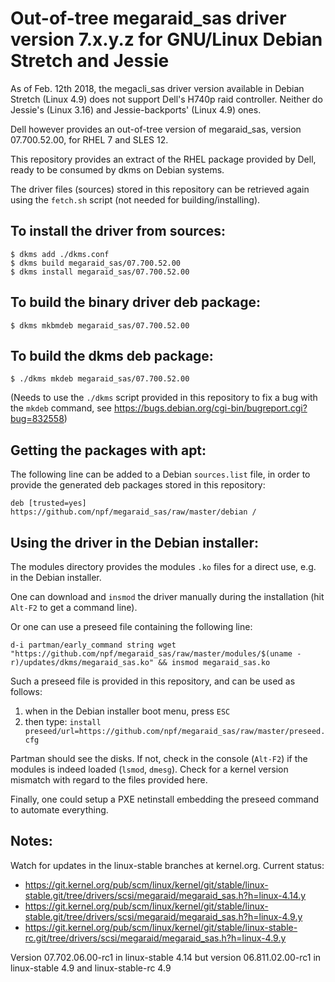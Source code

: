 Out-of-tree megaraid_sas driver version 7.x.y.z for GNU/Linux Debian Stretch and Jessie
=======================================================================================

As of Feb. 12th 2018, the megacli_sas driver version available in Debian Stretch (Linux 4.9) does not support Dell's H740p raid controller. Neither do Jessie's (Linux 3.16) and Jessie-backports' (Linux 4.9) ones.

Dell however provides an out-of-tree version of megaraid_sas, version 07.700.52.00, for RHEL 7 and SLES 12.

This repository provides an extract of the RHEL package provided by Dell, ready to be consumed by dkms on Debian systems.

The driver files (sources) stored in this repository can be retrieved again using the `fetch.sh` script (not needed for building/installing).


To install the driver from sources:
-----------------------------------
```
$ dkms add ./dkms.conf
$ dkms build megaraid_sas/07.700.52.00
$ dkms install megaraid_sas/07.700.52.00
```

To build the binary driver deb package:
---------------------------------------
```
$ dkms mkbmdeb megaraid_sas/07.700.52.00
```

To build the dkms deb package:
------------------------------
```
$ ./dkms mkdeb megaraid_sas/07.700.52.00
```
(Needs to use the `./dkms` script provided in this repository to fix a bug with the `mkdeb` command, see https://bugs.debian.org/cgi-bin/bugreport.cgi?bug=832558)


Getting the packages with apt:
------------------------------

The following line can be added to a Debian `sources.list` file, in order to provide the generated deb packages stored in this repository:

```
deb [trusted=yes] https://github.com/npf/megaraid_sas/raw/master/debian /
```

Using the driver in the Debian installer:
-----------------------------------------
The modules directory provides the modules `.ko` files for a direct use, e.g. in the Debian installer.

One can download and `insmod` the driver manually during the installation (hit `Alt-F2` to get a command line).

Or one can use a preseed file containing the following line:
```
d-i partman/early_command string wget "https://github.com/npf/megaraid_sas/raw/master/modules/$(uname -r)/updates/dkms/megaraid_sas.ko" && insmod megaraid_sas.ko
```
Such a preseed file is provided in this repository, and can be used as follows:
1. when in the Debian installer boot menu, press `ESC`
2. then type: `install preseed/url=https://github.com/npf/megaraid_sas/raw/master/preseed.cfg`

Partman should see the disks. If not, check in the console (`Alt-F2`) if the modules is indeed loaded (`lsmod`, `dmesg`). Check for a kernel version mismatch with regard to the files provided here.

Finally, one could setup a PXE netinstall embedding the preseed command to automate everything.

Notes:
------
Watch for updates in the linux-stable branches at kernel.org. Current status:

- https://git.kernel.org/pub/scm/linux/kernel/git/stable/linux-stable.git/tree/drivers/scsi/megaraid/megaraid_sas.h?h=linux-4.14.y
- https://git.kernel.org/pub/scm/linux/kernel/git/stable/linux-stable.git/tree/drivers/scsi/megaraid/megaraid_sas.h?h=linux-4.9.y
- https://git.kernel.org/pub/scm/linux/kernel/git/stable/linux-stable-rc.git/tree/drivers/scsi/megaraid/megaraid_sas.h?h=linux-4.9.y

Version 07.702.06.00-rc1 in linux-stable 4.14 but version 06.811.02.00-rc1 in linux-stable 4.9 and linux-stable-rc 4.9
